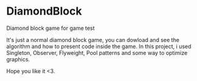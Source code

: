 # DiamondBlock
Diamond block game for game test

It's just a normal diamond block game, you can dowload and see the algorithm and how to present code inside the game.
In this project, i used Singleton, Observer, Flyweight, Pool patterns and some way to optimize graphics.

Hope you like it <3.
